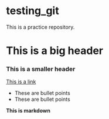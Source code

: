 # testing_git
This is a practice repository.
# This is a big header

### This is a smaller header

[This is a link](https://codingnomads.co)

- These are bullet points
- These are bullet points

**This is markdown**
